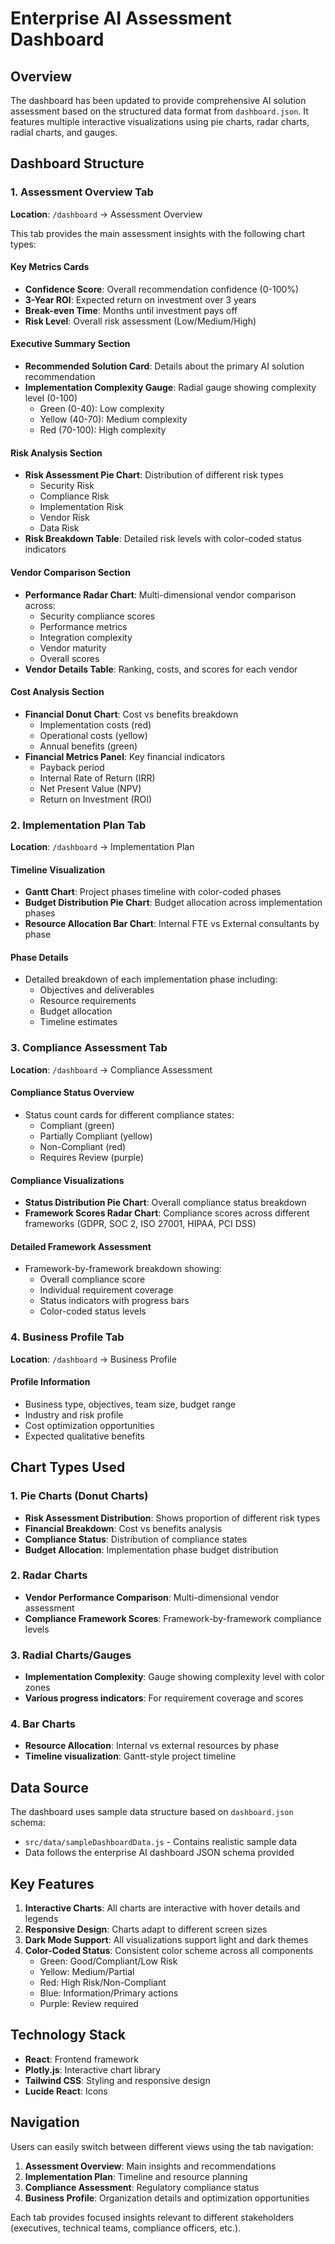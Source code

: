 # Enterprise AI Assessment Dashboard

## Overview

The dashboard has been updated to provide comprehensive AI solution assessment based on the structured data format from `dashboard.json`. It features multiple interactive visualizations using pie charts, radar charts, radial charts, and gauges.

## Dashboard Structure

### 1. Assessment Overview Tab
**Location**: `/dashboard` → Assessment Overview

This tab provides the main assessment insights with the following chart types:

#### Key Metrics Cards
- **Confidence Score**: Overall recommendation confidence (0-100%)
- **3-Year ROI**: Expected return on investment over 3 years
- **Break-even Time**: Months until investment pays off
- **Risk Level**: Overall risk assessment (Low/Medium/High)

#### Executive Summary Section
- **Recommended Solution Card**: Details about the primary AI solution recommendation
- **Implementation Complexity Gauge**: Radial gauge showing complexity level (0-100)
  - Green (0-40): Low complexity
  - Yellow (40-70): Medium complexity  
  - Red (70-100): High complexity

#### Risk Analysis Section
- **Risk Assessment Pie Chart**: Distribution of different risk types
  - Security Risk
  - Compliance Risk
  - Implementation Risk
  - Vendor Risk
  - Data Risk
- **Risk Breakdown Table**: Detailed risk levels with color-coded status indicators

#### Vendor Comparison Section
- **Performance Radar Chart**: Multi-dimensional vendor comparison across:
  - Security compliance scores
  - Performance metrics
  - Integration complexity
  - Vendor maturity
  - Overall scores
- **Vendor Details Table**: Ranking, costs, and scores for each vendor

#### Cost Analysis Section
- **Financial Donut Chart**: Cost vs benefits breakdown
  - Implementation costs (red)
  - Operational costs (yellow)
  - Annual benefits (green)
- **Financial Metrics Panel**: Key financial indicators
  - Payback period
  - Internal Rate of Return (IRR)
  - Net Present Value (NPV)
  - Return on Investment (ROI)

### 2. Implementation Plan Tab
**Location**: `/dashboard` → Implementation Plan

#### Timeline Visualization
- **Gantt Chart**: Project phases timeline with color-coded phases
- **Budget Distribution Pie Chart**: Budget allocation across implementation phases
- **Resource Allocation Bar Chart**: Internal FTE vs External consultants by phase

#### Phase Details
- Detailed breakdown of each implementation phase including:
  - Objectives and deliverables
  - Resource requirements
  - Budget allocation
  - Timeline estimates

### 3. Compliance Assessment Tab
**Location**: `/dashboard` → Compliance Assessment

#### Compliance Status Overview
- Status count cards for different compliance states:
  - Compliant (green)
  - Partially Compliant (yellow)
  - Non-Compliant (red)
  - Requires Review (purple)

#### Compliance Visualizations
- **Status Distribution Pie Chart**: Overall compliance status breakdown
- **Framework Scores Radar Chart**: Compliance scores across different frameworks (GDPR, SOC 2, ISO 27001, HIPAA, PCI DSS)

#### Detailed Framework Assessment
- Framework-by-framework breakdown showing:
  - Overall compliance score
  - Individual requirement coverage
  - Status indicators with progress bars
  - Color-coded status levels

### 4. Business Profile Tab
**Location**: `/dashboard` → Business Profile

#### Profile Information
- Business type, objectives, team size, budget range
- Industry and risk profile
- Cost optimization opportunities
- Expected qualitative benefits

## Chart Types Used

### 1. Pie Charts (Donut Charts)
- **Risk Assessment Distribution**: Shows proportion of different risk types
- **Financial Breakdown**: Cost vs benefits analysis
- **Compliance Status**: Distribution of compliance states
- **Budget Allocation**: Implementation phase budget distribution

### 2. Radar Charts
- **Vendor Performance Comparison**: Multi-dimensional vendor assessment
- **Compliance Framework Scores**: Framework-by-framework compliance levels

### 3. Radial Charts/Gauges
- **Implementation Complexity**: Gauge showing complexity level with color zones
- **Various progress indicators**: For requirement coverage and scores

### 4. Bar Charts
- **Resource Allocation**: Internal vs external resources by phase
- **Timeline visualization**: Gantt-style project timeline

## Data Source

The dashboard uses sample data structure based on `dashboard.json` schema:
- `src/data/sampleDashboardData.js` - Contains realistic sample data
- Data follows the enterprise AI dashboard JSON schema provided

## Key Features

1. **Interactive Charts**: All charts are interactive with hover details and legends
2. **Responsive Design**: Charts adapt to different screen sizes
3. **Dark Mode Support**: All visualizations support light and dark themes
4. **Color-Coded Status**: Consistent color scheme across all components
   - Green: Good/Compliant/Low Risk
   - Yellow: Medium/Partial
   - Red: High Risk/Non-Compliant
   - Blue: Information/Primary actions
   - Purple: Review required

## Technology Stack

- **React**: Frontend framework
- **Plotly.js**: Interactive chart library
- **Tailwind CSS**: Styling and responsive design
- **Lucide React**: Icons

## Navigation

Users can easily switch between different views using the tab navigation:
1. **Assessment Overview**: Main insights and recommendations
2. **Implementation Plan**: Timeline and resource planning
3. **Compliance Assessment**: Regulatory compliance status
4. **Business Profile**: Organization details and optimization opportunities

Each tab provides focused insights relevant to different stakeholders (executives, technical teams, compliance officers, etc.). 
